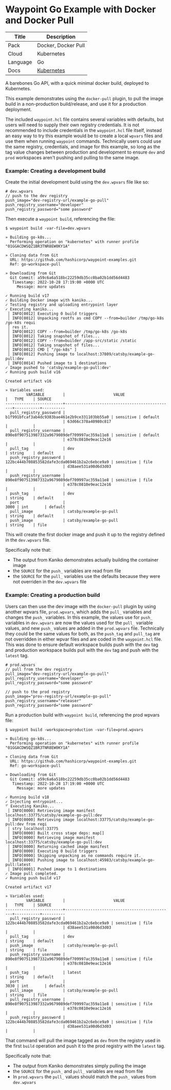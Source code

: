 # Waypoint Go Example with Docker and Docker Pull

| Title    | Description                                                                              |
| -------- | ---------------------------------------------------------------------------------------- |
| Pack     | Docker, Docker Pull                                                                      |
| Cloud    | Kubernetes                                                                               |
| Language | Go                                                                                       |
| Docs     | [Kubernetes](https://www.waypointproject.io/plugins/kubernetes)                          |

A barebones Go API, with a quick minimal docker build, deployed to Kubernetes.

This example demonstrates using the `docker-pull` plugin, to pull the image
build in a non-production build/release, and use it for a production deployment. 

The included `waypoint.hcl` file contains several variables with defaults, but
users will need to supply their own registry credentials. It is not recommended
to include credentials in the `waypoint.hcl` file itself, instead an easy way to
try this example would be to create a local `wpvars` files and use them when
running `waypoint` commands. Technically users could use the same registry,
credentials, and image for this example, so long as the tag value changes
between production and development to ensure `dev` and `prod` workspaces aren't
pushing and pulling to the same image. 

### Example: Creating a development build

Create the initial development build using the `dev.wpvars` file like so:

```
# dev.wpvars 
// push to the dev registry
push_image="dev-registry-url/example-go-pull"
push_registry_username="developer"
push_registry_password="some password"
```

Then execute a `waypoint build`, referencing the file:

```
$ waypoint build -var-file=dev.wpvars

» Building go-k8s...
  Performing operation on "kubernetes" with runner profile "01GGACDWSQZ1BR3TNR8EW0KY1A"

» Cloning data from Git
  URL: https://github.com/hashicorp/waypoint-examples.git
  Ref: go-workspace-pull

» Downloading from Git
  Git Commit: a59c6a6a518bc22259db35cc0ba02b1dd56d4483
   Timestamp: 2022-10-28 17:19:00 +0000 UTC
     Message: more updates

✓ Running build v17
✓ Building Docker image with kaniko...
✓ Testing registry and uploading entrypoint layer
✓ Executing kaniko...
 │ INFO[0012] Executing 0 build triggers
 │ INFO[0012] Unpacking rootfs as cmd COPY --from=builder /tmp/go-k8s /go-k8s requi
 │ res it.
 │ INFO[0012] COPY --from=builder /tmp/go-k8s /go-k8s
 │ INFO[0012] Taking snapshot of files...
 │ INFO[0012] COPY --from=builder /app-src/static /static
 │ INFO[0012] Taking snapshot of files...
 │ INFO[0012] CMD [ "/go-k8s" ]
 │ INFO[0012] Pushing image to localhost:37809/catsby/example-go-pull:dev
 │ INFO[0014] Pushed image to 1 destinations
✓ Image pushed to 'catsby/example-go-pull:dev'
✓ Running push build v16

Created artifact v16

» Variables used:
         VARIABLE        |                     VALUE                     |   TYPE    | SOURCE
-------------------------+-----------------------------------------------+-----------+----------
  pull_registry_password | b1f991bfcaf3ab4dc9383bae461e2b9ce331103bb55a0 | sensitive | default
                         | 63d66c378a40980c817                           |           |
  pull_registry_username | 890e8f907513987332a9679089def709997ac359a11e8 | sensitive | default
                         | e378c0810e9eac12e16                           |           |
  pull_tag               | dev                                           | string    | default
  push_registry_password | 122bc444b708853582dafe3cda069461b2a2c6ebce9a9 | sensitive | file
                         | d38aee531a98d6d3d03                           |           |
  push_registry_username | 890e8f907513987332a9679089def709997ac359a11e8 | sensitive | file
                         | e378c0810e9eac12e16                           |           |
  push_tag               | dev                                           | string    | default
  port                   |                                          3000 | int       | default
  pull_image             | catsby/example-go-pull                        | string    | default
  push_image             | catsby/example-go-pull                        | string    | file
```

This will create the first docker image and push it up to the registry defined in the `dev.wpvars` file.

Specifically note that:

 - The output from Kaniko demonstrates actually building the container image
 - the `SOURCE` for the `push_` variables are read from file
 - the `SOURCE` for the `pull_` variables use the defaults because they were not overriden in the `dev.wpvars` file

### Example: Creating a production build

Users can then use the dev image with the `docker-pull` plugin by using another
wpvars file, `prod.wpvars`, which adds the `pull_` variables and changes the
`push_` variables. In this example, the values use for `push_` variables in
`dev.wpvars` are now the values used for the `pull_` variable values, and new
`push_` values are added in the `prod.wpvars` file. Technically they could be
the same values for both, as the `push_tag` and `pull_tag` are not overridden in
either wpvar files and are coded in the `waypoint.hcl` file. This was done to
ensure default workspace builds push with the `dev` tag and production workspace
builds pull with the `dev` tag and push with the `latest` tag.

```
# prod.wpvars 
// pull from the dev registry
pull_image="dev-registry-url/example-go-pull"
pull_registry_username="developer"
pull_registry_password="some password"

// push to the prod registry
push_image="prov-registry-url/example-go-pull"
push_registry_username="releaser"
push_registry_password="some password"
```

Run a production build with `waypoint build`, referencing the prod wpvars file:

```
$ waypoint build -workspace=production -var-file=prod.wpvars

» Building go-k8s...
  Performing operation on "kubernetes" with runner profile "01GGACDWSQZ1BR3TNR8EW0KY1A"

» Cloning data from Git
  URL: https://github.com/hashicorp/waypoint-examples.git
  Ref: go-workspace-pull

» Downloading from Git
  Git Commit: a59c6a6a518bc22259db35cc0ba02b1dd56d4483
   Timestamp: 2022-10-28 17:19:00 +0000 UTC
     Message: more updates

✓ Running build v18
✓ Injecting entrypoint...
⠋ Executing Kaniko...
 │ INFO[0000] Retrieving image manifest localhost:33775/catsby/example-go-pull:dev
 │ INFO[0000] Retrieving image localhost:33775/catsby/example-go-pull:dev from regi
 │ stry localhost:33775
 │ INFO[0000] Built cross stage deps: map[]
 │ INFO[0000] Retrieving image manifest localhost:33775/catsby/example-go-pull:dev
 │ INFO[0000] Returning cached image manifest
 │ INFO[0000] Executing 0 build triggers
 │ INFO[0000] Skipping unpacking as no commands require it.
 │ INFO[0000] Pushing image to localhost:45983/catsby/example-go-pull:latest
 │ INFO[0001] Pushed image to 1 destinations
✓ Image pull completed.
✓ Running push build v17

Created artifact v17

» Variables used:
         VARIABLE        |                     VALUE                     |   TYPE    | SOURCE
-------------------------+-----------------------------------------------+-----------+----------
  pull_registry_password | 122bc444b708853582dafe3cda069461b2a2c6ebce9a9 | sensitive | file
                         | d38aee531a98d6d3d03                           |           |
  pull_tag               | dev                                           | string    | default
  push_image             | catsby/example-go-pull                        | string    | file
  push_registry_username | 890e8f907513987332a9679089def709997ac359a11e8 | sensitive | file
                         | e378c0810e9eac12e16                           |           |
  push_tag               | latest                                        | string    | default
  port                   |                                          3030 | int       | default
  pull_image             | catsby/example-go-pull                        | string    | file
  pull_registry_username | 890e8f907513987332a9679089def709997ac359a11e8 | sensitive | file
                         | e378c0810e9eac12e16                           |           |
  push_registry_password | 122bc444b708853582dafe3cda069461b2a2c6ebce9a9 | sensitive | file
                         | d38aee531a98d6d3d03                           |           |
```

That command will pull the image tagged as `dev` from the registry used in the first `build` operation 
and push it to the prod registry with the `latest` tag. 

Specifically note that:

 - The output from Kaniko demonstrates simply pulling the image 
 - the `SOURCE` for the `push_` and `pull_` variables are read from file
 - In `prod.wpvars` the `pull_` values should match the `push_` values from `dev.wpvars`

